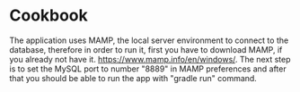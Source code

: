 # Cookbook

The application uses MAMP, the local server environment to connect to the database, therefore in order to run it, first you have to download MAMP, if you already not have it.
https://www.mamp.info/en/windows/.
The next step is to set the MySQL port to number "8889" in MAMP preferences and after that you should be able to run the app with "gradle run"
command.